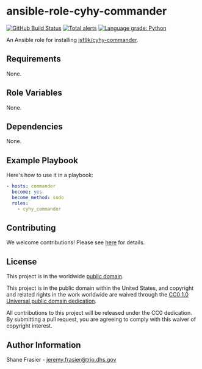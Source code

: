 # ansible-role-cyhy-commander #

[![GitHub Build Status](https://github.com/cisagov/ansible-role-cyhy-commander/workflows/build/badge.svg)](https://github.com/cisagov/ansible-role-cyhy-commander/actions)
[![Total alerts](https://img.shields.io/lgtm/alerts/g/cisagov/ansible-role-cyhy-commander.svg?logo=lgtm&logoWidth=18)](https://lgtm.com/projects/g/cisagov/ansible-role-cyhy-commander/alerts/)
[![Language grade: Python](https://img.shields.io/lgtm/grade/python/g/cisagov/ansible-role-cyhy-commander.svg?logo=lgtm&logoWidth=18)](https://lgtm.com/projects/g/cisagov/ansible-role-cyhy-commander/context:python)

An Ansible role for installing
[jsf9k/cyhy-commander](https://github.com/jsf9k/cyhy-commander).

## Requirements ##

None.

## Role Variables ##

None.

## Dependencies ##

None.

## Example Playbook ##

Here's how to use it in a playbook:

```yaml
- hosts: commander
  become: yes
  become_method: sudo
  roles:
    - cyhy_commander
```

## Contributing ##

We welcome contributions!  Please see [here](CONTRIBUTING.md) for
details.

## License ##

This project is in the worldwide [public domain](LICENSE).

This project is in the public domain within the United States, and
copyright and related rights in the work worldwide are waived through
the [CC0 1.0 Universal public domain
dedication](https://creativecommons.org/publicdomain/zero/1.0/).

All contributions to this project will be released under the CC0
dedication. By submitting a pull request, you are agreeing to comply
with this waiver of copyright interest.

## Author Information ##

Shane Frasier - <jeremy.frasier@trio.dhs.gov>
